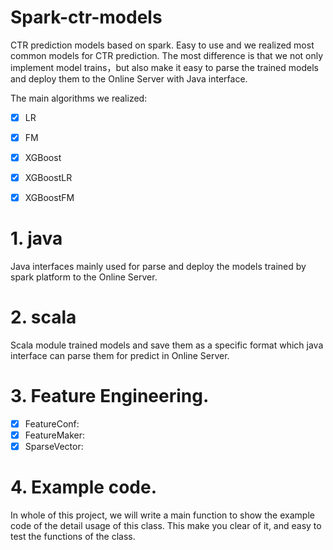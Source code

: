 # Spark-ctr-models
CTR prediction models based on spark. Easy to use and we realized most common models for CTR prediction. The most difference is that we not only implement model trains，but also make it easy to parse the trained models and deploy them to the Online Server with Java interface.

The main algorithms we realized:

- [x] LR

- [x] FM

- [x] XGBoost

- [x] XGBoostLR

- [x] XGBoostFM

# 1. java
Java interfaces mainly used for parse and deploy the models trained by spark platform to the Online Server.

# 2. scala
Scala module trained models and save them as a specific format which java interface can parse them for predict in Online Server.

# 3. Feature Engineering.
- [x] FeatureConf:
- [x] FeatureMaker:
- [x] SparseVector:

# 4. Example code. 
In whole of this project, we will write a main function to show the example code of the detail usage of this class. This make you clear of it, and easy to test the functions of the class.